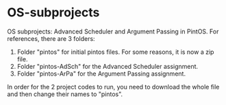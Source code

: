 # OS-subprojects
OS subprojects: Advanced Scheduler and Argument Passing in PintOS.
For references, there are 3 folders:
1) Folder "pintos" for initial pintos files. For some reasons, it is now a zip file.
2) Folder "pintos-AdSch" for the Advanced Scheduler assignment.
3) Folder "pintos-ArPa" for the Argument Passing assignment.

In order for the 2 project codes to run, you need to download the whole file and then change their names to "pintos".
